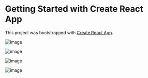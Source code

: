 # Getting Started with Create React App

This project was bootstrapped with [Create React App](https://github.com/facebook/create-react-app).

![image](https://github.com/user-attachments/assets/7a41df23-7a00-4fa5-bb4d-81f65015cddd)

![image](https://github.com/user-attachments/assets/02d9f1fc-915b-4beb-88e5-7d3169e83005)

![image](https://github.com/user-attachments/assets/e030f9b7-5ed9-4a29-b043-38aeab080d43)

![image](https://github.com/user-attachments/assets/7fe66d5d-156c-4081-84ad-07996e1c3350)
